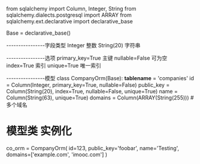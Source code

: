 from sqlalchemy import Column, Integer, String
from sqlalchemy.dialects.postgresql import ARRAY
from sqlalchemy.ext.declarative import declarative_base


Base = declarative_base()

----------------字段类型
Integer  整数
String(20)  字符串

----------------选项
primary_key=True  主键
nullable=False    可为空
index=True        索引
unique=True       唯一索引

----------------模型
class CompanyOrm(Base):
    __tablename__ = 'companies'
    id = Column(Integer, primary_key=True, nullable=False)
    public_key = Column(String(20), index=True, nullable=False, unique=True)
    name = Column(String(63), unique=True)
    domains = Column(ARRAY(String(255)))  # 多个域名

# 模型类 实例化
co_orm = CompanyOrm(
    id=123,
    public_key='foobar',
    name='Testing',
    domains=['example.com', 'imooc.com']
)